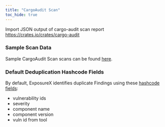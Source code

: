 ```yaml
---
title: "CargoAudit Scan"
toc_hide: true
---
```

Import JSON output of cargo-audit scan report <https://crates.io/crates/cargo-audit>

### Sample Scan Data
Sample CargoAudit Scan scans can be found [here](https://github.com/ExposureX/django-ExposureX/tree/master/unittests/scans/cargo_audit).

### Default Deduplication Hashcode Fields
By default, ExposureX identifies duplicate Findings using these [hashcode fields](https://docs.exposurex.com/en/working_with_findings/finding_deduplication/about_deduplication/):

- vulnerability ids
- severity
- component name
- component version
- vuln id from tool
